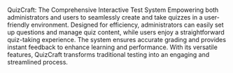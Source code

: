 # 
QuizCraft: The Comprehensive Interactive Test System
Empowering both administrators and users to seamlessly create and take quizzes in a user-friendly environment. Designed for efficiency, administrators can easily set up questions and manage quiz content, while users enjoy a straightforward quiz-taking experience. The system ensures accurate grading and provides instant feedback to enhance learning and performance. With its versatile features, QuizCraft transforms traditional testing into an engaging and streamlined process.

